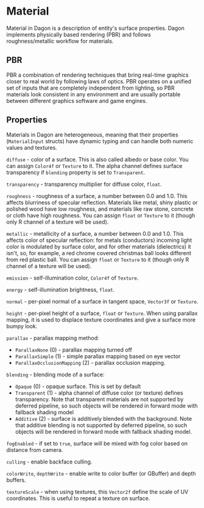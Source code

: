 # Material
Material in Dagon is a description of entity's surface properties. Dagon implements physically based rendering (PBR) and follows roughness/metallic workflow for materials.

## PBR
PBR a combination of rendering techniques that bring real-time graphics closer to real world by following laws of optics. PBR operates on a unified set of inputs that are completely independent from lighting, so PBR materials look consistent in any environment and are usually portable between different graphics software and game engines.

## Properties
Materials in Dagon are heterogeneous, meaning that their properties (`MaterialInput` structs) have dynamic typing and can handle both numeric values and textures.

`diffuse` - color of a surface. This is also called albedo or base color. You can assign `Color4f` or `Texture` to it. The alpha channel defines surface transparency if `blending` property is set to `Transparent`.

`transparency` - transparency multiplier for diffuse color, `float`.

`roughness` - roughness of a surface, a number between 0.0 and 1.0. This affects blurriness of specular reflection. Materials like metal, shiny plastic or polished wood have low roughness, and materials like raw stone, concrete or cloth have high roughness. You can assign `float` or `Texture` to it (though only R channel of a texture will be used).

`metallic` - metallicity of a surface, a number between 0.0 and 1.0. This affects color of specular reflection: for metals (conductors) incoming light color is modulated by surface color, and for other materials (dielectrics) it isn't, so, for example, a red chrome covered christmas ball looks different from red plastic ball. You can assign `float` or `Texture` to it (though only R channel of a texture will be used).

`emission` - self-illumination color, `Color4f` of `Texture`.

`energy` - self-illumination brightness, `float`.

`normal` - per-pixel normal of a surface in tangent space, `Vector3f` or `Texture`.

`height` - per-pixel height of a surface, `float` or `Texture`. When using parallax mapping, it is used to displace texture coordinates and give a surface more bumpy look.

`parallax` - parallax mapping method: 
* `ParallaxNone` (0) - parallax mapping turned off
* `ParallaxSimple` (1) - simple parallax mapping based on eye vector
* `ParallaxOcclusionMapping` (2) - parallax occlusion mapping.

`blending` - blending mode of a surface:
* `Opaque` (0) - opaque surface. This is set by default
* `Transparent` (1) - alpha channel of diffuse color (or texture) defines transparency. Note that transparent materials are not supported by deferred pipeline, so such objects will be rendered in forward mode with fallback shading model
* `Additive` (2) - surface is additively blended with the background. Note that additive blending is not supported by deferred pipeline, so such objects will be rendered in forward mode with fallback shading model.

`fogEnabled` - if set to `true`, surface will be mixed with fog color based on distance from camera.

`culling` - enable backface culling.

`colorWrite`, `depthWrite` - enable write to color buffer (or GBuffer) and depth buffers.

`textureScale` - when using textures, this `Vector2f` define the scale of UV coordinates. This is useful to repeat a texture on surface.

